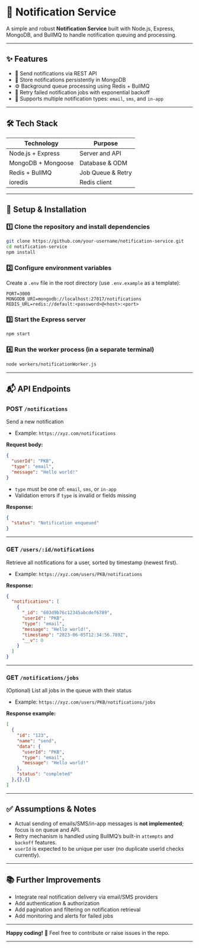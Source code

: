 
# 🚀 Notification Service

A simple and robust **Notification Service** built with Node.js, Express, MongoDB, and BullMQ to handle notification queuing and processing.

---

## ✨ Features

- 📩 Send notifications via REST API  
- 💾 Store notifications persistently in MongoDB  
- ⚙️ Background queue processing using Redis + BullMQ  
- 🔄 Retry failed notification jobs with exponential backoff  
- 📧 Supports multiple notification types: `email`, `sms`, and `in-app`  

---

## 🛠️ Tech Stack

| Technology          | Purpose                |
|---------------------|------------------------|
| Node.js + Express   | Server and API         |
| MongoDB + Mongoose  | Database & ODM         |
| Redis + BullMQ      | Job Queue & Retry      |
| ioredis             | Redis client           |

---

## 🔧 Setup & Installation

### 1️⃣ Clone the repository and install dependencies

```bash
git clone https://github.com/your-username/notification-service.git
cd notification-service
npm install
````

### 2️⃣ Configure environment variables

Create a `.env` file in the root directory (use `.env.example` as a template):

```env
PORT=3000
MONGODB_URI=mongodb://localhost:27017/notifications
REDIS_URL=redis://default:<password>@<host>:<port>
```

### 3️⃣ Start the Express server

```bash
npm start
```

### 4️⃣ Run the worker process (in a separate terminal)

```bash
node workers/notificationWorker.js
```

---

## 📬 API Endpoints

### POST `/notifications`

Send a new notification

* Example: `https://xyz.com/notifications`


**Request body:**

```json
{
  "userId": "PKB",
  "type": "email",
  "message": "Hello world!"
}
```

* `type` must be one of: `email`, `sms`, or `in-app`
* Validation errors if `type` is invalid or fields missing

**Response:**

```json
{
  "status": "Notification enqueued"
}
```

---

### GET `/users/:id/notifications`

Retrieve all notifications for a user, sorted by timestamp (newest first).
* Example: `https://xyz.com/users/PKB/notifications`

**Response:**

```json
{
  "notifications": [
    {
      "_id": "603d9b76c12345abcdef6789",
      "userId": "PKB",
      "type": "email",
      "message": "Hello world!",
      "timestamp": "2023-06-05T12:34:56.789Z",
      "__v": 0
    }
  ]
}
```

---

### GET `/notifications/jobs`

(Optional) List all jobs in the queue with their status
* Example: `https://xyz.com/users/PKB/notifications/jobs`

**Response example:**

```json
[
  {
    "id": "123",
    "name": "send",
    "data": {
      "userId": "PKB",
      "type": "email",
      "message": "Hello world!"
    },
    "status": "completed"
  },{},{}
]
```

---

## ✅ Assumptions & Notes

* Actual sending of emails/SMS/in-app messages is **not implemented**; focus is on queue and API.
* Retry mechanism is handled using BullMQ’s built-in `attempts` and `backoff` features.
* `userId` is expected to be unique per user (no duplicate userId checks currently).

---

## 📚 Further Improvements

* Integrate real notification delivery via email/SMS providers
* Add authentication & authorization
* Add pagination and filtering on notification retrieval
* Add monitoring and alerts for failed jobs

---

**Happy coding!** 🎉
Feel free to contribute or raise issues in the repo.

---